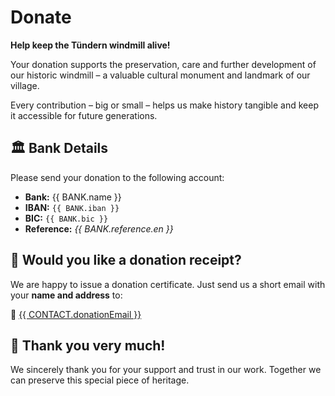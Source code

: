 # Donate

<script setup>
import { BANK, CONTACT } from '../.vitepress/variables'
</script>

**Help keep the Tündern windmill alive!**

Your donation supports the preservation, care and further development of our historic windmill – a valuable cultural monument and landmark of our village.

Every contribution – big or small – helps us make history tangible and keep it accessible for future generations.

## 🏛️ Bank Details

Please send your donation to the following account:

- **Bank:** {{ BANK.name }}
- **IBAN:** `{{ BANK.iban }}`
- **BIC:** `{{ BANK.bic }}`
- **Reference:** *{{ BANK.reference.en }}*

## 💾 Would you like a donation receipt?

We are happy to issue a donation certificate. Just send us a short email with your **name and address** to:

📧 <a href="mailto:{{ CONTACT.donationEmail }}">{{ CONTACT.donationEmail }}</a>

## 🙏 Thank you very much!

We sincerely thank you for your support and trust in our work.
Together we can preserve this special piece of heritage.
